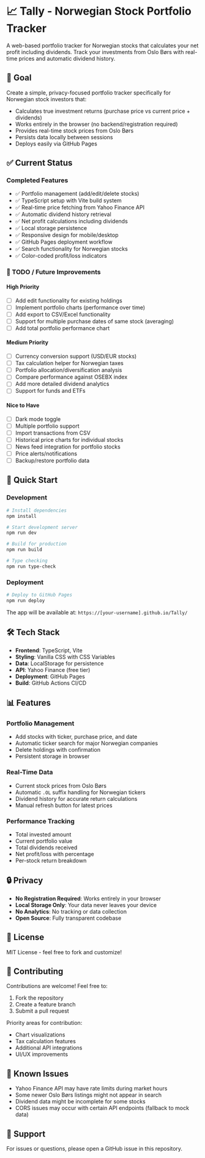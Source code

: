 # 📈 Tally - Norwegian Stock Portfolio Tracker

A web-based portfolio tracker for Norwegian stocks that calculates your net profit including dividends. Track your investments from Oslo Børs with real-time prices and automatic dividend history.

## 🎯 Goal

Create a simple, privacy-focused portfolio tracker specifically for Norwegian stock investors that:
- Calculates true investment returns (purchase price vs current price + dividends)
- Works entirely in the browser (no backend/registration required)
- Provides real-time stock prices from Oslo Børs
- Persists data locally between sessions
- Deploys easily via GitHub Pages

## ✅ Current Status

### Completed Features
- ✅ Portfolio management (add/edit/delete stocks)
- ✅ TypeScript setup with Vite build system
- ✅ Real-time price fetching from Yahoo Finance API
- ✅ Automatic dividend history retrieval
- ✅ Net profit calculations including dividends
- ✅ Local storage persistence
- ✅ Responsive design for mobile/desktop
- ✅ GitHub Pages deployment workflow
- ✅ Search functionality for Norwegian stocks
- ✅ Color-coded profit/loss indicators

### 🚧 TODO / Future Improvements

#### High Priority
- [ ] Add edit functionality for existing holdings
- [ ] Implement portfolio charts (performance over time)
- [ ] Add export to CSV/Excel functionality
- [ ] Support for multiple purchase dates of same stock (averaging)
- [ ] Add total portfolio performance chart

#### Medium Priority
- [ ] Currency conversion support (USD/EUR stocks)
- [ ] Tax calculation helper for Norwegian taxes
- [ ] Portfolio allocation/diversification analysis
- [ ] Compare performance against OSEBX index
- [ ] Add more detailed dividend analytics
- [ ] Support for funds and ETFs

#### Nice to Have
- [ ] Dark mode toggle
- [ ] Multiple portfolio support
- [ ] Import transactions from CSV
- [ ] Historical price charts for individual stocks
- [ ] News feed integration for portfolio stocks
- [ ] Price alerts/notifications
- [ ] Backup/restore portfolio data

## 🚀 Quick Start

### Development
```bash
# Install dependencies
npm install

# Start development server
npm run dev

# Build for production
npm run build

# Type checking
npm run type-check
```

### Deployment
```bash
# Deploy to GitHub Pages
npm run deploy
```

The app will be available at: `https://[your-username].github.io/Tally/`

## 🛠️ Tech Stack

- **Frontend**: TypeScript, Vite
- **Styling**: Vanilla CSS with CSS Variables
- **Data**: LocalStorage for persistence
- **API**: Yahoo Finance (free tier)
- **Deployment**: GitHub Pages
- **Build**: GitHub Actions CI/CD

## 📊 Features

### Portfolio Management
- Add stocks with ticker, purchase price, and date
- Automatic ticker search for major Norwegian companies
- Delete holdings with confirmation
- Persistent storage in browser

### Real-Time Data
- Current stock prices from Oslo Børs
- Automatic `.OL` suffix handling for Norwegian tickers
- Dividend history for accurate return calculations
- Manual refresh button for latest prices

### Performance Tracking
- Total invested amount
- Current portfolio value
- Total dividends received
- Net profit/loss with percentage
- Per-stock return breakdown

## 🔒 Privacy

- **No Registration Required**: Works entirely in your browser
- **Local Storage Only**: Your data never leaves your device
- **No Analytics**: No tracking or data collection
- **Open Source**: Fully transparent codebase

## 📝 License

MIT License - feel free to fork and customize!

## 🤝 Contributing

Contributions are welcome! Feel free to:
1. Fork the repository
2. Create a feature branch
3. Submit a pull request

Priority areas for contribution:
- Chart visualizations
- Tax calculation features
- Additional API integrations
- UI/UX improvements

## 🐛 Known Issues

- Yahoo Finance API may have rate limits during market hours
- Some newer Oslo Børs listings might not appear in search
- Dividend data might be incomplete for some stocks
- CORS issues may occur with certain API endpoints (fallback to mock data)

## 📧 Support

For issues or questions, please open a GitHub issue in this repository.